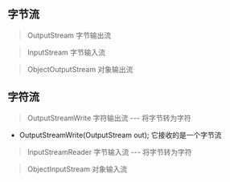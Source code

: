 ## 字节流
> OutputStream  字节输出流

> InputStream   字节输入流

> ObjectOutputStream 对象输出流



## 字符流
> OutputStreamWrite 字符输出流 --- 将字节转为字符
- OutputStreamWrite(OutputStream out); 它接收的是一个字节流

> InputStreamReader 字节输入流 --- 将字节转为字符

> ObjectInputStream 对象输入流